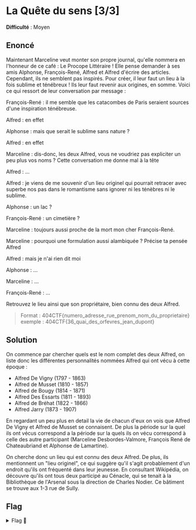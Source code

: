 # La Quête du sens [3/3]

**Difficulté** : Moyen

## Enoncé

Maintenant Marceline veut monter son propre journal, qu'elle nommera en l'honneur de ce café : Le Procope Littéraire ! Elle pense demander à ses amis Alphonse, François-René, Alfred et Alfred d'écrire des articles. Cependant, ils ne semblent pas inspirés. Pour créer, il leur faut un lieu à la fois sublime et ténébreux ! Ils leur faut revenir aux origines, en somme. Voici ce qui ressort de leur conversation par message :

François-René : il me semble que les catacombes de Paris seraient sources d'une inspiration ténébreuse.

Alfred : en effet

Alphonse : mais que serait le sublime sans nature ?

Alfred : en effet

Marceline : dis-donc, les deux Alfred, vous ne voudriez pas expliciter un peu plus vos noms ? Cette conversation me donne mal à la tête

Alfred : ...

Alfred : je viens de me souvenir d'un lieu originel qui pourrait retracer avec superbe nos pas dans le romantisme sans ignorer ni les ténèbres ni le sublime.

Alphonse : un lac ?

François-René : un cimetière ?

Marceline : toujours aussi proche de la mort mon cher François-René.

Marceline : pourquoi une formulation aussi alambiquée ? Précise ta pensée Alfred

Alfred : mais je n'ai rien dit moi

Alphonse : ...

Marceline : ...

François-René : ...

Retrouvez le lieu ainsi que son propriétaire, bien connu des deux Alfred.   
> Format : 404CTF{numero_adresse_rue_prenom_nom_du_proprietaire}   
> exemple : 404CTF{36_quai_des_orfevres_jean_dupont}


## Solution

On commence par chercher quels est le nom complet des deux Alfred, on liste donc les différentes personnalités nommées Alfred qui ont vécu à cette époque :   
- Alfred De Vigny (1797 - 1863)   
- Alfred de Musset (1810 - 1857)   
- Alfred de Bougy (1814 - 1871)   
- Alfred Des Essarts (1811 - 1893)   
- Alfred de Bréhat (1822 - 1866)   
- Alfred Jarry (1873 - 1907)

En regardant un peu plus en detail la vie de chacun d'eux on vois que Alfred De Vigny et Alfred de Musset  se connaisent. De plus la période sur la quel ils ont vécus correspond a la période sur la quels ils on vécu correspond à celle des autre participant (Marceline Desbordes-Valmore, François René de Chateaubriand et Alphonse de Lamartine). 

On cherche donc un lieu qui est connu des deux Alfred. De plus, ils mentionnent un "lieu originel", ce qui suggère qu'il s'agit probablement d'un endroit qu'ils ont fréquenté dans leur jeunesse. En consultant Wikipédia, on découvre qu'ils ont tous deux participé au Cénacle, qui se tenait à la Bibliothèque de l'Arsenal sous la direction de Charles Nodier. Ce bâtiment se trouve aux 1-3 rue de Sully.


## Flag

<details>
<summary> Flag 🚩</summary>

```
404CTF{3_rue_de_sully_charles_nodier}
```